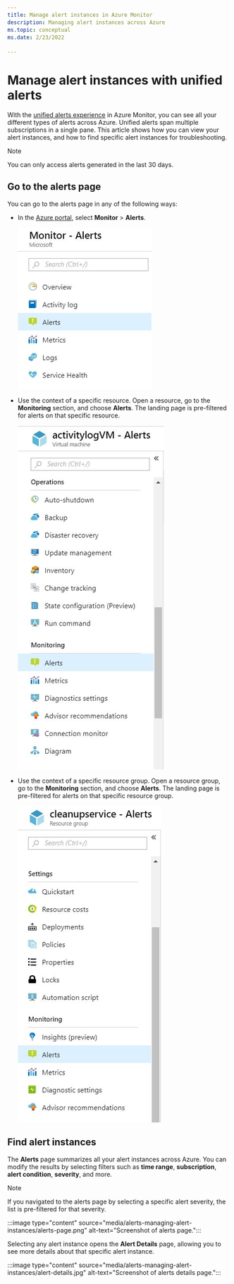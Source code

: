 ```yaml
---
title: Manage alert instances in Azure Monitor
description: Managing alert instances across Azure
ms.topic: conceptual
ms.date: 2/23/2022

---
```


# Manage alert instances with unified alerts

With the [unified alerts experience](./alerts-overview.md) in Azure Monitor, you can see all your different types of alerts across Azure. Unified alerts span multiple subscriptions in a single pane. This article shows how you can view your alert instances, and how to find specific alert instances for troubleshooting.

> [!NOTE]
> You can only access alerts generated in the last 30 days.

## Go to the alerts page

You can go to the alerts page in any of the following ways:

- In the [Azure portal](https://portal.azure.com/), select **Monitor** > **Alerts**.  

     ![Screenshot of Monitor Alerts](media/alerts-managing-alert-instances/monitoring-alerts-managing-alert-instances-toc.jpg)
  
- Use the context of a specific resource. Open a resource, go to the **Monitoring** section, and choose **Alerts**. The landing page is pre-filtered for alerts on that specific resource.

     ![Screenshot of resource Monitoring Alerts](media/alerts-managing-alert-instances/alert-resource.JPG)

- Use the context of a specific resource group. Open a resource group, go to the **Monitoring** section, and choose **Alerts**. The landing page is pre-filtered for alerts on that specific resource group.    

     ![Screenshot of resource group Monitoring Alerts](media/alerts-managing-alert-instances/alert-rg.JPG)

## Find alert instances

The **Alerts** page summarizes all your alert instances across Azure. You can modify the results by selecting filters such as **time range**, **subscription**, **alert condition**, **severity**, and more.
> [!NOTE]
> If you navigated to the alerts page by selecting a specific alert severity, the list is pre-filtered for that severity.   

:::image type="content" source="media/alerts-managing-alert-instances/alerts-page.png" alt-text="Screenshot of alerts page.":::
 
Selecting any alert instance opens the **Alert Details** page, allowing you to see more details about that specific alert instance.   

:::image type="content" source="media/alerts-managing-alert-instances/alert-details.jpg" alt-text="Screenshot of alerts details page.":::